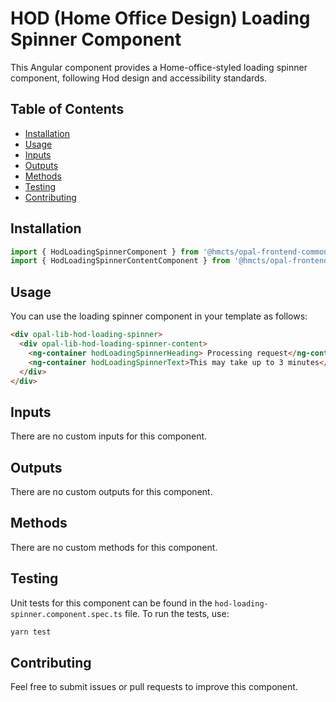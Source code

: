 # HOD (Home Office Design) Loading Spinner Component

This Angular component provides a Home-office-styled loading spinner component, following Hod design and accessibility standards.

## Table of Contents

- [Installation](#installation)
- [Usage](#usage)
- [Inputs](#inputs)
- [Outputs](#outputs)
- [Methods](#methods)
- [Testing](#testing)
- [Contributing](#contributing)

## Installation

```typescript
import { HodLoadingSpinnerComponent } from '@hmcts/opal-frontend-common/components/hod/hod-loading-spinner';
import { HodLoadingSpinnerContentComponent } from '@hmcts/opal-frontend-common/components/hod/hod-loading-spinner/hod-loading-spinner-content';
```

## Usage

You can use the loading spinner component in your template as follows:

```html
<div opal-lib-hod-loading-spinner>
  <div opal-lib-hod-loading-spinner-content>
    <ng-container hodLoadingSpinnerHeading> Processing request</ng-container>
    <ng-container hodLoadingSpinnerText>This may take up to 3 minutes</ng-container>
  </div>
</div>
```

## Inputs

There are no custom inputs for this component.

## Outputs

There are no custom outputs for this component.

## Methods

There are no custom methods for this component.

## Testing

Unit tests for this component can be found in the `hod-loading-spinner.component.spec.ts` file. To run the tests, use:

```bash
yarn test
```

## Contributing

Feel free to submit issues or pull requests to improve this component.

